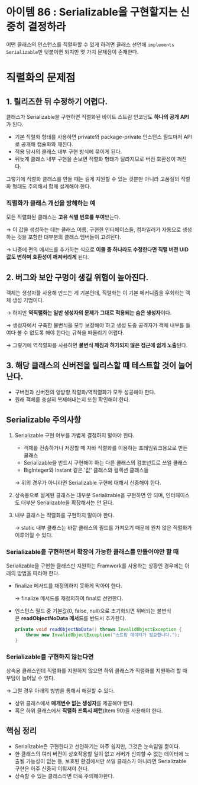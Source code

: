 # 아이템 86 : Serializable을 구현할지는 신중히 결정하라

어떤 클래스의 인스턴스를 직렬화할 수 있게 하려면 클래스 선언에 `implements Serializable`만 덧붙이면 되지만 몇 가지 문제점이 존재한다.

# 직렬화의 문제점

## 1. 릴리즈한 뒤 수정하기 어렵다.

클래스가 Serializable을 구현하면 직렬화된 바이트 스트림 인코딩도 **하나의 공개 API**가 된다. 

- 기본 직렬화 형태를 사용하면 private와 package-private 인스턴스 필드마저 API로 공개해 캡슐화와 깨진다.
- 적용 당시의 클래스 내부 구현 방식에 묶이게 된다.
- 뒤늦게 클래스 내부 구현을 손보면 직렬화 형태가 달라지므로 버전 호환성이 깨진다.

그렇기에 직렬화 클래스를 만들 때는 길게 지원할 수 있는 것뿐만 아니라 고품질의 직렬화 형태도 주의해서 함께 설계해야 한다.

### **직렬화가 클래스 개선을 방해하는 예**

모든 직렬화된 클래스는 **고유 식별 번호를 부여**받는다.

→ 이 값을 생성하는 데는 클래스 이름, 구현한 인터페이스들, 컴파일러가 자동으로 생성하는 것을 포함한 대부분의 클래스 멤버들이 고려된다.

→ 나중에 편의 메서드를 추가하는 식으로 **이들 중 하나라도 수정한다면 직렬 버전 UID 값도 변하며 호환성이 깨져버리게** 된다.

## 2. **버그와 보안 구멍이 생길 위험이 높아진다.**

객체는 생성자를 사용해 만드는 게 기본인데, 직렬화는 이 기본 메커니즘을 우회하는 객체 생성 기법이다.

→ 하지만 **역직렬화는 일반 생성자의 문제가 그대로 적용되는 숨은 생성자**이다.

→ 생성자에서 구축한 불변식을 모두 보장해야 하고 생성 도중 공격자가 객체 내부를 들여다 볼 수 없도록 해야 한다는 규칙을 떠올리기 어렵다.

→ 그렇기에 역직렬화를 사용하면 **불변식 깨짐과 허가되지 않은 접근에 쉽게 노출**된다.

## 3. **해당 클래스의 신버전을 릴리스할 때 테스트할 것이 늘어난다.**

- 구버전과 신버전의 양방향 직렬화/역직렬화가 모두 성공해야 한다.
- 원래 객체를 충실히 복제해내는지 또한 확인해야 한다.

## **Serializable** 주의사항

1. Serializable 구현 여부를 가볍게 결정하지 말아야 한다.
    - 객체를 전송하거나 저장할 때 자바 직렬화를 이용하는 프레임워크용으로 만든 클래스
    - Serializable을 반드시 구현해야 하는 다른 클래스의 컴포넌트로 쓰일 클래스
    - BigInteger와 Instant 같은 '값' 클래스와 컬렉션 클래스들
    
    → 위의 경우가 아니라면 Serializable 구현에 대해서 신중해야 한다.
    
2. 상속용으로 설계된 클래스는 대부분 Serializable을 구현하면 안 되며, 인터페이스도 대부분 Serializable을 확장해서는 안 된다.
3. 내부 클래스는 직렬화를 구현하지 말아야 한다.
    
    → static 내부 클래스는 바깥 클래스의 필드를 가져오기 때문에 원치 않은 직렬화가 이루어질 수 있다.
    

### **Serializable을 구현하면서 확장이 가능한 클래스를 만들어야만 할 때**

Serializable을 구현한 클래스만 지원하는 Framwork를 사용하는 상황인 경우에는 아래의 방법을 따라야 한다.

- finalize 메서드를 재정의하지 못하게 막아야 한다.
    
    → finalize 메서드를 재정의하여 final로 선언한다.
    
- 인스턴스 필드 중 기본값(0, false, null)으로 초기화되면 위배되는 불변식은 **readObjectNoData 메서드**를 반드시 추가한다.
    
    ```java
    private void readObjectNoData() throws InvalidObjectException {
        throw new InvalidObjectException("스트림 데이터가 필요합니다.");
    }
    ```
    

### **Serializable를 구현하지 않는다면**

상속용 클래스인데 직렬화를 지원하지 않으면 하위 클래스가 직렬화를 지원하려 할 때 부담이 늘어날 수 있다.

→ 그럴 경우 아래의 방법을 통해서 해결할 수 있다.

- 상위 클래스에서 **매개변수 없는 생성자**를 제공해야 한다.
- 혹은 하위 클래스에서 **직렬화 프록시 패턴**(Item 90)을 사용해야 한다.

## 핵심 정리

- Serializable은 구현한다고 선언하기는 아주 쉽지만, 그것은 눈속임일 뿐이다.
- 한 클래스의 여러 버전이 상호작용할 일이 없고 서버가 신뢰할 수 없는 데이터에 노출될 가능성이 없는 등, 보호된 환경에서만 쓰일 클래스가 아니라면 Serializable 구현은 아주 신중히 이뤄져야 한다.
- 상속할 수 있는 클래스라면 더욱 주의해야한다.